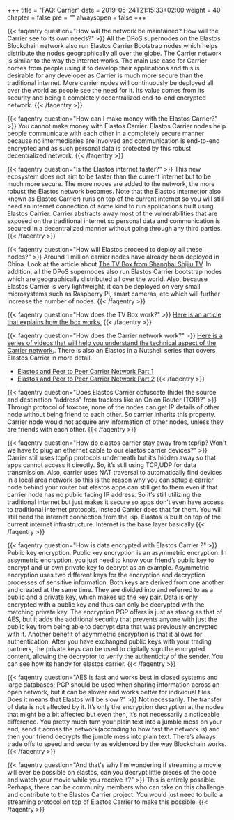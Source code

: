 +++
title = "FAQ: Carrier"
date = 2019-05-24T21:15:33+02:00
weight = 40
chapter = false
pre = ""
alwaysopen = false
+++ 

{{< faqentry question="How will the network be maintained? How will the Carrier see to its own needs?" >}}
All the DPoS supernodes on the Elastos Blockchain network also run Elastos Carrier Bootstrap nodes which helps distribute the nodes geographically all over the globe. The Carrier network is similar to the way the internet works. The main use case for Carrier comes from people using it to develop their applications and this is desirable for any developer as Carrier is much more secure than the traditional internet. More carrier nodes will continuously be deployed all over the world as people see the need for it. Its value comes from its security and being a completely decentralized end-to-end encrypted network.
{{< /faqentry >}}

{{< faqentry question="How can I make money with the Elastos Carrier?" >}}
You cannot make money with Elastos Carrier. Elastos Carrier nodes help people communicate with each other in a completely secure manner because no intermediaries are involved and communication is end-to-end encrypted and as such personal data is protected by this robust decentralized network.
{{< /faqentry >}}

{{< faqentry question="Is the Elastos internet faster?" >}}
This new ecosystem does not aim to be faster than the current internet but to be much more secure. The more nodes are added to the network, the more robust the Elastos network becomes. Note that the Elastos internet(or also known as Elastos Carrier) runs on top of the current internet so you will still need an internet connection of some kind to run applications built using Elastos Carrier. Carrier abstracts away most of the vulnerabilities that are exposed on the traditional internet so personal data and communication is secured in a decentralized manner without going through any third parties.
{{< /faqentry >}}

{{< faqentry question="How will Elastos proceed to deploy all these nodes?" >}}
Around 1 million carrier nodes have already been deployed in China. Look at the article about [The TV Box from Shanghai Shijiu TV](https://elanews.net/2018/08/08/elastos-tv-box-to-bring-1-million-carrier-nodes-by-end-of-year/). In addition, all the DPoS supernodes also run Elastos Carrier bootstrap nodes which are geographically distributed all over the world. Also, because Elastos Carrier is very lightweight, it can be deployed on very small microsystems such as Raspberry Pi, smart cameras, etc which will further increase the number of nodes.
{{< /faqentry >}}

{{< faqentry question="How does the TV Box work?" >}}
[Here is an article that explains how the box works.](https://elanews.net/2018/08/08/elastos-tv-box-to-bring-1-million-carrier-nodes-by-end-of-year/)
{{< /faqentry >}}

{{< faqentry question="How does the Carrier network work?" >}}
[Here is a series of videos that will help you understand the technical aspect of the Carrier network.](https://elanews.net/videos/elastos-carrier-explained-series/). There is also an Elastos in a Nutshell series that covers Elastos Carrier in more detail.
- [Elastos and Peer to Peer Carrier Network Part 1](https://cyberrepublic.press/peer-to-peer-carrier-network-part-1/)
- [Elastos and Peer to Peer Carrier Network Part 2](https://cyberrepublic.press/elastos-in-a-nutshell-carrier-network-part-2/)
{{< /faqentry >}}

{{< faqentry question="Does Elastos Carrier obfuscate (hide) the source and destination “address” from trackers like an Onion Router (TOR)?" >}}
Through protocol of toxcore, none of the nodes can get IP details of other node without being friend to each other. So carrier inherits this property. Carrier node would not acquire any information of other nodes, unless they are friends with each other.
{{< /faqentry >}}

{{< faqentry question="How do elastos carrier stay away from tcp/ip? Won't we have to plug an ethernet cable to our elastos carrier devices?" >}}
Carrier still uses tcp/ip protocols underneath but it’s hidden away so that apps cannot access it directly. So, it’s still using TCP,UDP for data transmission. Also, carrier uses NAT traversal to automatically find devices in a local area network so this is the reason why you can setup a carrier node behind your router but elastos apps can still get to them even if that carrier node has no public facing IP address. So it’s still utilizing the traditional internet but just makes it secure so apps don’t even have access to traditional internet protocols. Instead Carrier does that for them. You will still need the internet connection from the isp. Elastos is built on top of the current internet infrastructure. Internet is the base layer basically
{{< /faqentry >}}

{{< faqentry question="How is data encrypted with Elastos Carrier ?" >}}
Public key encryption. Public key encryption is an asymmetric encryption. In assymetric encryption, you just need to know your friend’s public key to encrypt and ur own private key to decrypt as an example. Asymmetric encryption uses two different keys for the encryption and decryption processes of sensitive information. Both keys are derived from one another and created at the same time. They are divided into and referred to as a public and a private key, which makes up the key pair. Data is only encrypted with a public key and thus can only be decrypted with the matching private key. The encryption PGP offers is just as strong as that of AES, but it adds the additional security that prevents anyone with just the public key from being able to decrypt data that was previously encrypted with it. Another benefit of asymmetric encryption is that it allows for authentication. After you have exchanged public keys with your trading partners, the private keys can be used to digitally sign the encrypted content, allowing the decryptor to verify the authenticity of the sender. You can see how its handy for elastos carrier.
{{< /faqentry >}}

{{< faqentry question="AES is fast and works best in closed systems and large databases; PGP should be used when sharing information across an open network, but it can be slower and works better for individual files. Does it means that Elastos will be slow ?" >}}
Not necessarily. The transfer of data is not affected by it. It’s only the encryption decryption at the nodes that might be a bit affected but even then, it’s not necessarily a noticeable difference. You pretty much turn your plain text into a jumble mess on your end, send it across the network(according to how fast the network is) and then your friend decrypts the jumble mess into plain text. There’s always trade offs to speed and security as evidenced by the way Blockchain works.
{{< /faqentry >}}

{{< faqentry question="And that's why I'm wondering if streaming a movie will ever be possible on elastos, can you decrypt little pieces of the code and watch your movie while you receive it?" >}}
This is entirely possible. Perhaps, there can be community members who can take on this challenge and contribute to the Elastos Carrier project. You would just need to build a streaming protocol on top of Elastos Carrier to make this possible.
{{< /faqentry >}}

